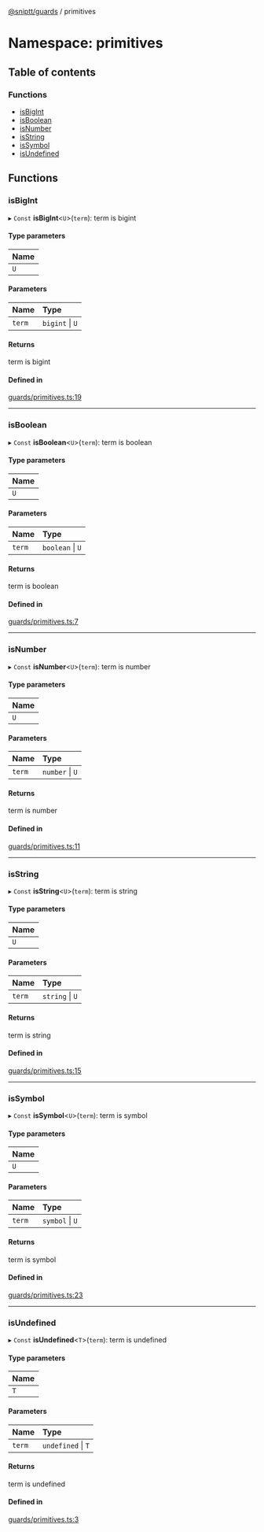 [@sniptt/guards](../README.md) / primitives

# Namespace: primitives

## Table of contents

### Functions

- [isBigInt](primitives.md#isbigint)
- [isBoolean](primitives.md#isboolean)
- [isNumber](primitives.md#isnumber)
- [isString](primitives.md#isstring)
- [isSymbol](primitives.md#issymbol)
- [isUndefined](primitives.md#isundefined)

## Functions

### isBigInt

▸ `Const` **isBigInt**<`U`\>(`term`): term is bigint

#### Type parameters

| Name |
| :------ |
| `U` |

#### Parameters

| Name | Type |
| :------ | :------ |
| `term` | `bigint` \| `U` |

#### Returns

term is bigint

#### Defined in

[guards/primitives.ts:19](https://github.com/sniptt-official/guards/blob/f2013e7/lib/guards/primitives.ts#L19)

___

### isBoolean

▸ `Const` **isBoolean**<`U`\>(`term`): term is boolean

#### Type parameters

| Name |
| :------ |
| `U` |

#### Parameters

| Name | Type |
| :------ | :------ |
| `term` | `boolean` \| `U` |

#### Returns

term is boolean

#### Defined in

[guards/primitives.ts:7](https://github.com/sniptt-official/guards/blob/f2013e7/lib/guards/primitives.ts#L7)

___

### isNumber

▸ `Const` **isNumber**<`U`\>(`term`): term is number

#### Type parameters

| Name |
| :------ |
| `U` |

#### Parameters

| Name | Type |
| :------ | :------ |
| `term` | `number` \| `U` |

#### Returns

term is number

#### Defined in

[guards/primitives.ts:11](https://github.com/sniptt-official/guards/blob/f2013e7/lib/guards/primitives.ts#L11)

___

### isString

▸ `Const` **isString**<`U`\>(`term`): term is string

#### Type parameters

| Name |
| :------ |
| `U` |

#### Parameters

| Name | Type |
| :------ | :------ |
| `term` | `string` \| `U` |

#### Returns

term is string

#### Defined in

[guards/primitives.ts:15](https://github.com/sniptt-official/guards/blob/f2013e7/lib/guards/primitives.ts#L15)

___

### isSymbol

▸ `Const` **isSymbol**<`U`\>(`term`): term is symbol

#### Type parameters

| Name |
| :------ |
| `U` |

#### Parameters

| Name | Type |
| :------ | :------ |
| `term` | `symbol` \| `U` |

#### Returns

term is symbol

#### Defined in

[guards/primitives.ts:23](https://github.com/sniptt-official/guards/blob/f2013e7/lib/guards/primitives.ts#L23)

___

### isUndefined

▸ `Const` **isUndefined**<`T`\>(`term`): term is undefined

#### Type parameters

| Name |
| :------ |
| `T` |

#### Parameters

| Name | Type |
| :------ | :------ |
| `term` | `undefined` \| `T` |

#### Returns

term is undefined

#### Defined in

[guards/primitives.ts:3](https://github.com/sniptt-official/guards/blob/f2013e7/lib/guards/primitives.ts#L3)
